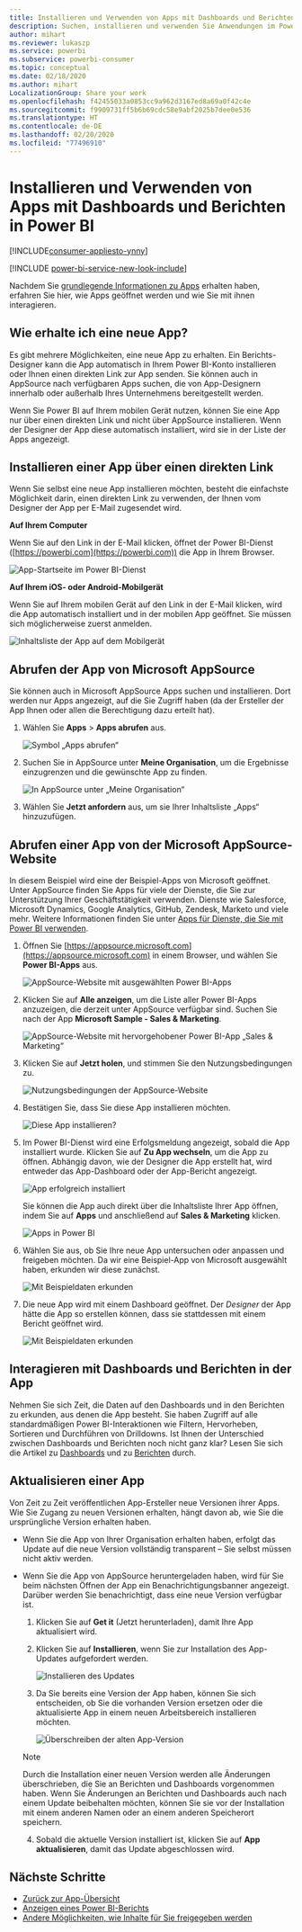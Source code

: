 ```yaml
---
title: Installieren und Verwenden von Apps mit Dashboards und Berichten in Power BI
description: Suchen, installieren und verwenden Sie Anwendungen im Power BI-Dienst.
author: mihart
ms.reviewer: lukaszp
ms.service: powerbi
ms.subservice: powerbi-consumer
ms.topic: conceptual
ms.date: 02/18/2020
ms.author: mihart
LocalizationGroup: Share your work
ms.openlocfilehash: f42455033a0853cc9a962d3167ed8a69a0f42c4e
ms.sourcegitcommit: f9909731ff5b6b69cdc58e9abf2025b7dee0e536
ms.translationtype: HT
ms.contentlocale: de-DE
ms.lasthandoff: 02/20/2020
ms.locfileid: "77496910"
---
```

# <a name="install-and-use-apps-with-dashboards-and-reports-in-power-bi"></a>Installieren und Verwenden von Apps mit Dashboards und Berichten in Power BI

[!INCLUDE[consumer-appliesto-ynny](../includes/consumer-appliesto-ynny.md)]

[!INCLUDE [power-bi-service-new-look-include](../includes/power-bi-service-new-look-include.md)]

Nachdem Sie [grundlegende Informationen zu Apps](end-user-apps.md) erhalten haben, erfahren Sie hier, wie Apps geöffnet werden und wie Sie mit ihnen interagieren. 

## <a name="ways-to-get-a-new-app"></a>Wie erhalte ich eine neue App?
Es gibt mehrere Möglichkeiten, eine neue App zu erhalten. Ein Berichts-Designer kann die App automatisch in Ihrem Power BI-Konto installieren oder Ihnen einen direkten Link zur App senden. Sie können auch in AppSource nach verfügbaren Apps suchen, die von App-Designern innerhalb oder außerhalb Ihres Unternehmens bereitgestellt werden. 

Wenn Sie Power BI auf Ihrem mobilen Gerät nutzen, können Sie eine App nur über einen direkten Link und nicht über AppSource installieren. Wenn der Designer der App diese automatisch installiert, wird sie in der Liste der Apps angezeigt.

## <a name="install-an-app-from-a-direct-link"></a>Installieren einer App über einen direkten Link
Wenn Sie selbst eine neue App installieren möchten, besteht die einfachste Möglichkeit darin, einen direkten Link zu verwenden, der Ihnen vom Designer der App per E-Mail zugesendet wird.  

**Auf Ihrem Computer** 

Wenn Sie auf den Link in der E-Mail klicken, öffnet der Power BI-Dienst ([https://powerbi.com](https://powerbi.com)) die App in Ihrem Browser. 

![App-Startseite im Power BI-Dienst](./media/end-user-app-view/power-bi-app-from-link.png)

**Auf Ihrem iOS- oder Android-Mobilgerät** 

Wenn Sie auf Ihrem mobilen Gerät auf den Link in der E-Mail klicken, wird die App automatisch installiert und in der mobilen App geöffnet. Sie müssen sich möglicherweise zuerst anmelden. 

![Inhaltsliste der App auf dem Mobilgerät](./media/end-user-app-view/power-bi-ios.png)

## <a name="get-the-app-from-microsoft-appsource"></a>Abrufen der App von Microsoft AppSource
Sie können auch in Microsoft AppSource Apps suchen und installieren. Dort werden nur Apps angezeigt, auf die Sie Zugriff haben (da der Ersteller der App Ihnen oder allen die Berechtigung dazu erteilt hat).

1. Wählen Sie **Apps**  > **Apps abrufen** aus. 
   
    ![Symbol „Apps abrufen“](./media/end-user-app-view/power-bi-get-app2.png)    
2. Suchen Sie in AppSource unter **Meine Organisation**, um die Ergebnisse einzugrenzen und die gewünschte App zu finden.
   
    ![In AppSource unter „Meine Organisation“](./media/end-user-app-view/power-bi-opportunity-app.png)
3. Wählen Sie **Jetzt anfordern** aus, um sie Ihrer Inhaltsliste „Apps“ hinzuzufügen. 

## <a name="get-an-app-from-the-microsoft-appsource-website"></a>Abrufen einer App von der Microsoft AppSource-Website 

In diesem Beispiel wird eine der Beispiel-Apps von Microsoft geöffnet. Unter AppSource finden Sie Apps für viele der Dienste, die Sie zur Unterstützung Ihrer Geschäftstätigkeit verwenden.  Dienste wie Salesforce, Microsoft Dynamics, Google Analytics, GitHub, Zendesk, Marketo und viele mehr. Weitere Informationen finden Sie unter [Apps für Dienste, die Sie mit Power BI verwenden](../service-connect-to-services.md). 

1. Öffnen Sie [https://appsource.microsoft.com](https://appsource.microsoft.com) in einem Browser, und wählen Sie **Power BI-Apps** aus.

    ![AppSource-Website mit ausgewählten Power BI-Apps  ](./media/end-user-apps/power-bi-appsource.png)


2. Klicken Sie auf **Alle anzeigen**, um die Liste aller Power BI-Apps anzuzeigen, die derzeit unter AppSource verfügbar sind. Suchen Sie nach der App **Microsoft Sample - Sales & Marketing**.

    ![AppSource-Website mit hervorgehobener Power BI-App „Sales & Marketing“  ](./media/end-user-apps/power-bi-appsource-samples.png)

3. Klicken Sie auf **Jetzt holen**, und stimmen Sie den Nutzungsbedingungen zu.

    ![Nutzungsbedingungen der AppSource-Website ](./media/end-user-apps/power-bi-permission.png)


4. Bestätigen Sie, dass Sie diese App installieren möchten.

    ![Diese App installieren?  ](./media/end-user-apps/power-bi-app-install.png)

5. Im Power BI-Dienst wird eine Erfolgsmeldung angezeigt, sobald die App installiert wurde. Klicken Sie auf **Zu App wechseln**, um die App zu öffnen. Abhängig davon, wie der Designer die App erstellt hat, wird entweder das App-Dashboard oder der App-Bericht angezeigt.

    ![App erfolgreich installiert ](./media/end-user-apps/power-bi-app-ready.png)

    Sie können die App auch direkt über die Inhaltsliste Ihrer App öffnen, indem Sie auf **Apps** und anschließend auf **Sales & Marketing** klicken.

    ![Apps in Power BI](./media/end-user-apps/power-bi-apps.png)


6. Wählen Sie aus, ob Sie Ihre neue App untersuchen oder anpassen und freigeben möchten. Da wir eine Beispiel-App von Microsoft ausgewählt haben, erkunden wir diese zunächst. 

    ![Mit Beispieldaten erkunden](./media/end-user-apps/power-bi-explore.png)

7.  Die neue App wird mit einem Dashboard geöffnet. Der *Designer* der App hätte die App so erstellen können, dass sie stattdessen mit einem Bericht geöffnet wird.  

    ![Mit Beispieldaten erkunden](./media/end-user-apps/power-bi-new-app.png)


## <a name="interact-with-the-dashboards-and-reports-in-the-app"></a>Interagieren mit Dashboards und Berichten in der App
Nehmen Sie sich Zeit, die Daten auf den Dashboards und in den Berichten zu erkunden, aus denen die App besteht. Sie haben Zugriff auf alle standardmäßigen Power BI-Interaktionen wie Filtern, Hervorheben, Sortieren und Durchführen von Drilldowns.  Ist Ihnen der Unterschied zwischen Dashboards und Berichten noch nicht ganz klar?  Lesen Sie sich die Artikel zu [Dashboards](end-user-dashboards.md) und zu [Berichten](end-user-reports.md) durch.  

## <a name="update-an-app"></a>Aktualisieren einer App 

Von Zeit zu Zeit veröffentlichen App-Ersteller neue Versionen ihrer Apps. Wie Sie Zugang zu neuen Versionen erhalten, hängt davon ab, wie Sie die ursprüngliche Version erhalten haben. 

* Wenn Sie die App von Ihrer Organisation erhalten haben, erfolgt das Update auf die neue Version vollständig transparent – Sie selbst müssen nicht aktiv werden. 

* Wenn Sie die App von AppSource heruntergeladen haben, wird für Sie beim nächsten Öffnen der App ein Benachrichtigungsbanner angezeigt. Darüber werden Sie benachrichtigt, dass eine neue Version verfügbar ist. 

    1. Klicken Sie auf **Get it** (Jetzt herunterladen), damit Ihre App aktualisiert wird.  

        <!--![App update notification](./media/end-user-app-view/power-bi-new-app-version-notification.png) -->

    2. Klicken Sie auf **Installieren**, wenn Sie zur Installation des App-Updates aufgefordert werden. 

        ![Installieren des Updates](./media/end-user-app-view/power-bi-install.png) 

    3. Da Sie bereits eine Version der App haben, können Sie sich entscheiden, ob Sie die vorhanden Version ersetzen oder die aktualisierte App in einem neuen Arbeitsbereich installieren möchten.   

        ![Überschreiben der alten App-Version](./media/end-user-app-view/power-bi-already-installed.png) 


    > [!NOTE] 
    > Durch die Installation einer neuen Version werden alle Änderungen überschrieben, die Sie an Berichten und Dashboards vorgenommen haben. Wenn Sie Änderungen an Berichten und Dashboards auch nach einem Update beibehalten möchten, können Sie sie vor der Installation mit einem anderen Namen oder an einem anderen Speicherort speichern. 

    4. Sobald die aktuelle Version installiert ist, klicken Sie auf **App aktualisieren**, damit das Update abgeschlossen wird. 

    <!--![Update app](./media/end-user-app-view/power-bi-new-app-version-update-app.png) -->


## <a name="next-steps"></a>Nächste Schritte
* [Zurück zur App-Übersicht](end-user-apps.md)
* [Anzeigen eines Power BI-Berichts](end-user-report-open.md)
* [Andere Möglichkeiten, wie Inhalte für Sie freigegeben werden](end-user-shared-with-me.md)
